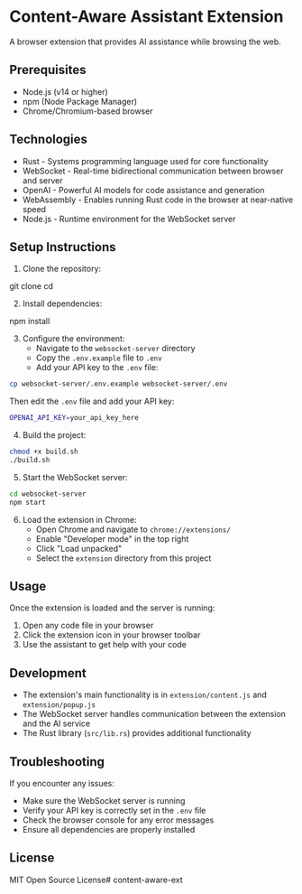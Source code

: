 # Content-Aware Assistant Extension

A browser extension that provides AI assistance while browsing the web.

## Prerequisites

- Node.js (v14 or higher)
- npm (Node Package Manager)
- Chrome/Chromium-based browser

## Technologies

- Rust - Systems programming language used for core functionality
- WebSocket - Real-time bidirectional communication between browser and server
- OpenAI - Powerful AI models for code assistance and generation
- WebAssembly - Enables running Rust code in the browser at near-native speed
- Node.js - Runtime environment for the WebSocket server


## Setup Instructions

1. Clone the repository:

git clone <repository-url>
cd <repository-name>

2. Install dependencies:

npm install

3. Configure the environment:
   - Navigate to the `websocket-server` directory
   - Copy the `.env.example` file to `.env`
   - Add your API key to the `.env` file:

``` bash
cp websocket-server/.env.example websocket-server/.env
```

Then edit the `.env` file and add your API key:

``` bash
OPENAI_API_KEY=your_api_key_here
```

4. Build the project:

``` bash
chmod +x build.sh
./build.sh
```

5. Start the WebSocket server:

``` bash
cd websocket-server
npm start
```

6. Load the extension in Chrome:
   - Open Chrome and navigate to `chrome://extensions/`
   - Enable "Developer mode" in the top right
   - Click "Load unpacked"
   - Select the `extension` directory from this project

## Usage

Once the extension is loaded and the server is running:
1. Open any code file in your browser
2. Click the extension icon in your browser toolbar
3. Use the assistant to get help with your code

## Development

- The extension's main functionality is in `extension/content.js` and `extension/popup.js`
- The WebSocket server handles communication between the extension and the AI service
- The Rust library (`src/lib.rs`) provides additional functionality

## Troubleshooting

If you encounter any issues:
- Make sure the WebSocket server is running
- Verify your API key is correctly set in the `.env` file
- Check the browser console for any error messages
- Ensure all dependencies are properly installed

## License

MIT Open Source License# content-aware-ext
